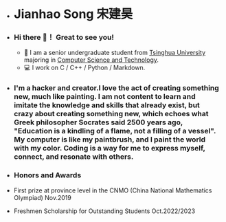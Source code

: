 - # Jianhao Song  宋建昊
- ### Hi there 👋！ Great to see you!

  - 🏫  I am a senior undergraduate student from [Tsinghua University](https://www.tsinghua.edu.cn/) majoring in [Computer Science and Technology](https://www.cs.tsinghua.edu.cn/).
  - 💻  I work on C / C++ / Python / Markdown.

- ### I'm a hacker and creator.I love the act of creating something new, much like painting. I am not content to learn and imitate the knowledge and skills that already exist, but crazy about creating something new, which echoes what Greek philosopher Socrates said 2500 years ago, "Education is a kindling of a flame, not a filling of a vessel". My computer is like my paintbrush, and I paint the world with my color. Coding is a way for me to express myself, connect, and resonate with others.

- ### Honors and Awards
- First prize at province level in the CNMO (China National Mathematics Olympiad) Nov.2019
- Freshmen Scholarship for Outstanding Students   Oct.2022/2023
<!---
Framontom/Framontom is a ✨ special ✨ repository because its `README.md` (this file) appears on your GitHub profile.
You can click the Preview link to take a look at your changes.
--->
